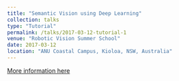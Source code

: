 ```yaml
---
title: "Semantic Vision using Deep Learning"
collection: talks
type: "Tutorial"
permalink: /talks/2017-03-12-tutorial-1
venue: "Robotic Vision Summer School"
date: 2017-03-12
location: "ANU Coastal Campus, Kioloa, NSW, Australia"
---
```


[More information here](https://www.roboticvision.org/rv_event/robotic-vision-summer-school-rvss-2017/)
